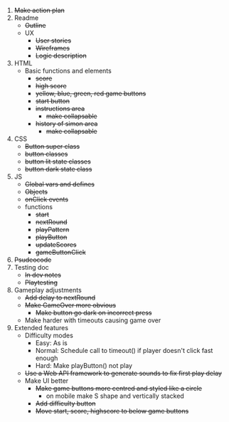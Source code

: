 1. ~~Make action plan~~
2. Readme
    * ~~Outline~~
    * UX
        * ~~User stories~~
        * ~~Wireframes~~
        * ~~Logic description~~
3. HTML
    - Basic functions and elements
        - ~~score~~
        - ~~high score~~
        - ~~yellow, blue, green, red game buttons~~
        - ~~start button~~
        - ~~instructions area~~
            - ~~make collapsable~~
        - ~~history of simon area~~
            - ~~make collapsable~~
4. CSS
    - ~~Button super class~~
    - ~~button classes~~
    - ~~button lit state classes~~
    - ~~button dark state class~~
5. JS
    - ~~Global vars and defines~~
    - ~~Objects~~
    - ~~onClick events~~
    - functions
        - ~~start~~
        - ~~nextRound~~
        - ~~playPattern~~
        - ~~playButton~~
        - ~~updateScores~~
        - ~~gameButtonClick~~
6. ~~Psudeocode~~
7. Testing doc
    - ~~In dev notes~~
    - ~~Playtesting~~
8. Gameplay adjustments
    - ~~Add delay to nextRound~~
    - ~~Make GameOver more obvious~~
        - ~~Make button go dark on incorrect press~~
    - Make harder with timeouts causing game over
9. Extended features
    - Difficulty modes 
        - Easy: As is
        - Normal: Schedule call to timeout() if player doesn't click fast enough
        - Hard: Make playButton() not play 
    - ~~Use a Web API framework to generate sounds to fix first play delay~~
    - Make UI better
        - ~~Make game buttons more centred and styled like a circle~~
            - on mobile make S shape and vertically stacked
        - ~~Add difficulty button~~
        - ~~Move start, score, highscore to below game buttons~~